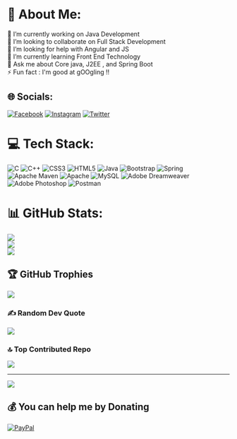 # 💫 About Me:
🔭 I’m currently working on Java Development<br>👯 I’m looking to collaborate on Full Stack Development<br>🤝 I’m looking for help with Angular and JS<br>🌱 I’m currently learning Front End Technology<br>💬 Ask me about Core java, J2EE , and Spring Boot<br>⚡ Fun fact : I'm good at gOOgling !!


## 🌐 Socials:
[![Facebook](https://img.shields.io/badge/Facebook-%231877F2.svg?logo=Facebook&logoColor=white)](https://facebook.com/KausainAhmed) [![Instagram](https://img.shields.io/badge/Instagram-%23E4405F.svg?logo=Instagram&logoColor=white)](https://instagram.com/kausain.ahmed786) [![Twitter](https://img.shields.io/badge/Twitter-%231DA1F2.svg?logo=Twitter&logoColor=white)](https://twitter.com/kausain.ahmed786) 

# 💻 Tech Stack:
![C](https://img.shields.io/badge/c-%2300599C.svg?style=for-the-badge&logo=c&logoColor=white) ![C++](https://img.shields.io/badge/c++-%2300599C.svg?style=for-the-badge&logo=c%2B%2B&logoColor=white) ![CSS3](https://img.shields.io/badge/css3-%231572B6.svg?style=for-the-badge&logo=css3&logoColor=white) ![HTML5](https://img.shields.io/badge/html5-%23E34F26.svg?style=for-the-badge&logo=html5&logoColor=white) ![Java](https://img.shields.io/badge/java-%23ED8B00.svg?style=for-the-badge&logo=java&logoColor=white) ![Bootstrap](https://img.shields.io/badge/bootstrap-%23563D7C.svg?style=for-the-badge&logo=bootstrap&logoColor=white) ![Spring](https://img.shields.io/badge/spring-%236DB33F.svg?style=for-the-badge&logo=spring&logoColor=white) ![Apache Maven](https://img.shields.io/badge/Apache%20Maven-C71A36?style=for-the-badge&logo=Apache%20Maven&logoColor=white) ![Apache](https://img.shields.io/badge/apache-%23D42029.svg?style=for-the-badge&logo=apache&logoColor=white) ![MySQL](https://img.shields.io/badge/mysql-%2300f.svg?style=for-the-badge&logo=mysql&logoColor=white) ![Adobe Dreamweaver](https://img.shields.io/badge/Adobe%20Dreamweaver-FF61F6.svg?style=for-the-badge&logo=Adobe%20Dreamweaver&logoColor=white) ![Adobe Photoshop](https://img.shields.io/badge/adobephotoshop-%2331A8FF.svg?style=for-the-badge&logo=adobephotoshop&logoColor=white) ![Postman](https://img.shields.io/badge/Postman-FF6C37?style=for-the-badge&logo=postman&logoColor=white)
# 📊 GitHub Stats:
![](https://github-readme-stats.vercel.app/api?username=KausainAhmed&theme=react&hide_border=false&include_all_commits=true&count_private=false)<br/>
![](https://github-readme-streak-stats.herokuapp.com/?user=KausainAhmed&theme=react&hide_border=false)<br/>
![](https://github-readme-stats.vercel.app/api/top-langs/?username=KausainAhmed&theme=react&hide_border=false&include_all_commits=true&count_private=false&layout=compact)

## 🏆 GitHub Trophies
![](https://github-profile-trophy.vercel.app/?username=KausainAhmed&theme=radical&no-frame=false&no-bg=false&margin-w=4)

### ✍️ Random Dev Quote
![](https://quotes-github-readme.vercel.app/api?type=horizontal&theme=gruvbox)

### 🔝 Top Contributed Repo
![](https://github-contributor-stats.vercel.app/api?username=KausainAhmed&limit=5&theme=tokyonight&combine_all_yearly_contributions=true)

---
[![](https://visitcount.itsvg.in/api?id=KausainAhmed&icon=5&color=8)](https://visitcount.itsvg.in)

  ## 💰 You can help me by Donating
  [![PayPal](https://img.shields.io/badge/PayPal-00457C?style=for-the-badge&logo=paypal&logoColor=white)](https://paypal.me/KausainAhmed) 

  
<!-- Proudly created with GPRM ( https://gprm.itsvg.in ) -->
